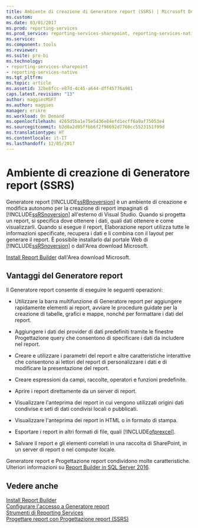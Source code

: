 ```yaml
---
title: Ambiente di creazione di Generatore report (SSRS) | Microsoft Docs
ms.custom: 
ms.date: 03/01/2017
ms.prod: reporting-services
ms.prod_service: reporting-services-sharepoint, reporting-services-native
ms.service: 
ms.component: tools
ms.reviewer: 
ms.suite: pro-bi
ms.technology:
- reporting-services-sharepoint
- reporting-services-native
ms.tgt_pltfrm: 
ms.topic: article
ms.assetid: 32be8fcc-e87d-4c45-a644-dff45776a981
caps.latest.revision: "13"
author: maggiesMSFT
ms.author: maggies
manager: erikre
ms.workload: On Demand
ms.openlocfilehash: 4265d5ba1e75e5436e84efd1ecff6a9af75053e4
ms.sourcegitcommit: b2d8a2d95ffbb6f2f98692d7760cc5523151f99d
ms.translationtype: HT
ms.contentlocale: it-IT
ms.lasthandoff: 12/05/2017
---
```

# <a name="report-builder-authoring-environment-ssrs"></a>Ambiente di creazione di Generatore report (SSRS)
  Generatore report [!INCLUDE[ssRBnoversion](../../includes/ssrbnoversion-md.md)] è un ambiente di creazione e modifica autonomo per la creazione di report impaginati di [!INCLUDE[ssRSnoversion](../../includes/ssrsnoversion-md.md)] all'esterno di Visual Studio. Quando si progetta un report, si specifica dove ottenere i dati, quali dati ottenere e come visualizzarli. Quando si esegue il report, Elaborazione report utilizza tutte le informazioni specificate, recupera i dati e li combina con il layout per generare il report. È possibile installarlo dal portale Web di [!INCLUDE[ssRSnoversion](../../includes/ssrsnoversion-md.md)] o dall'Area download Microsoft.  
  
 [Install Report Builder](../../reporting-services/install-windows/install-report-builder.md) dall'Area download Microsoft.  
  
## <a name="benefits-of-report-builder"></a>Vantaggi del Generatore report  
 Il Generatore report consente di eseguire le seguenti operazioni:  
  
-   Utilizzare la barra multifunzione di Generatore report per aggiungere rapidamente elementi ai report, avviare le procedure guidate per la creazione di tabelle, grafici e mappe, nonché per formattare i dati del report.  
  
-   Aggiungere i dati dei provider di dati predefiniti tramite le finestre Progettazione query che consentono di specificare i dati da includere nel report.  
  
-   Creare e utilizzare i parametri del report e altre caratteristiche interattive che consentono ai lettori del report di personalizzare i dati e di modificare la presentazione del report.  
  
-   Creare espressioni da campi, raccolte, operatori e funzioni predefinite.  
  
-   Aprire i report direttamente da un server di report.  
  
-   Visualizzare l'anteprima dei report in cui vengono utilizzati origini dati condivise e seti di dati condivisi locali o pubblicati.  
  
-   Visualizzare l'anteprima dei report in HTML o in formato di stampa.  
  
-   Esportare i report in altri formati di file, quali [!INCLUDE[ofprexcel](../../includes/ofprexcel-md.md)].  
  
-   Salvare il report e gli elementi correlati in una raccolta di SharePoint, in un server di report o nel computer locale.  
  
 Generatore report e Progettazione report condividono molte caratteristiche. Ulteriori informazioni su [Report Builder in SQL Server 2016](../../reporting-services/report-builder/report-builder-in-sql-server-2016.md).  
  
## <a name="see-also"></a>Vedere anche  
 [Install Report Builder](../../reporting-services/install-windows/install-report-builder.md)   
 [Configurare l'accesso a Generatore report](../../reporting-services/report-server/configure-report-builder-access.md)   
 [Strumenti di Reporting Services](../../reporting-services/tools/reporting-services-tools.md)   
 [Progettare report con Progettazione report &#40;SSRS&#41;](../../reporting-services/tools/design-reporting-services-paginated-reports-with-report-designer-ssrs.md)  
  
  
